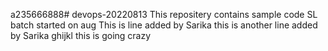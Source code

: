 a235666888# devops-20220813
This  repositery contains sample code SL batch started on aug
This is line added by Sarika 
this is another line added by Sarika
ghijkl
this is going crazy
